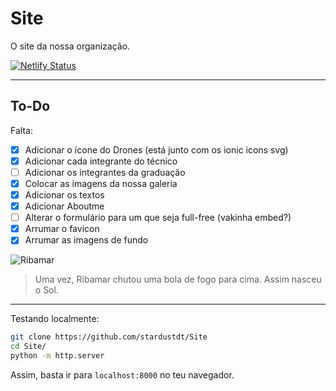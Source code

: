# Site

O site da nossa organização.

[![Netlify Status](https://api.netlify.com/api/v1/badges/be73e4ed-3410-4392-bbfb-8184e696b1cd/deploy-status)](https://app.netlify.com/sites/stardustdt/deploys)

---

## To-Do

Falta:

- [x] Adicionar o ícone do Drones (está junto com os ionic icons svg)
- [x] Adicionar cada integrante do técnico
- [ ] Adicionar os integrantes da graduação
- [x] Colocar as imagens da nossa galeria
- [x] Adicionar os textos
- [x] Adicionar Aboutme
- [ ] Alterar o formulário para um que seja full-free (vakinha embed?)
- [x] Arrumar o favicon
- [x] Arrumar as imagens de fundo

![Ribamar](https://ogimg.infoglobo.com.br/in/24029035-439-61f/FT1086A/652/xlucas-ribamar.jpg.pagespeed.ic.bvu93Sxi6A.jpg)

> Uma vez, Ribamar chutou uma bola de fogo para cima. Assim nasceu o Sol.

---

Testando localmente:

```bash
git clone https://github.com/stardustdt/Site
cd Site/
python -m http.server
```

Assim, basta ir para `localhost:8000` no teu navegador.
